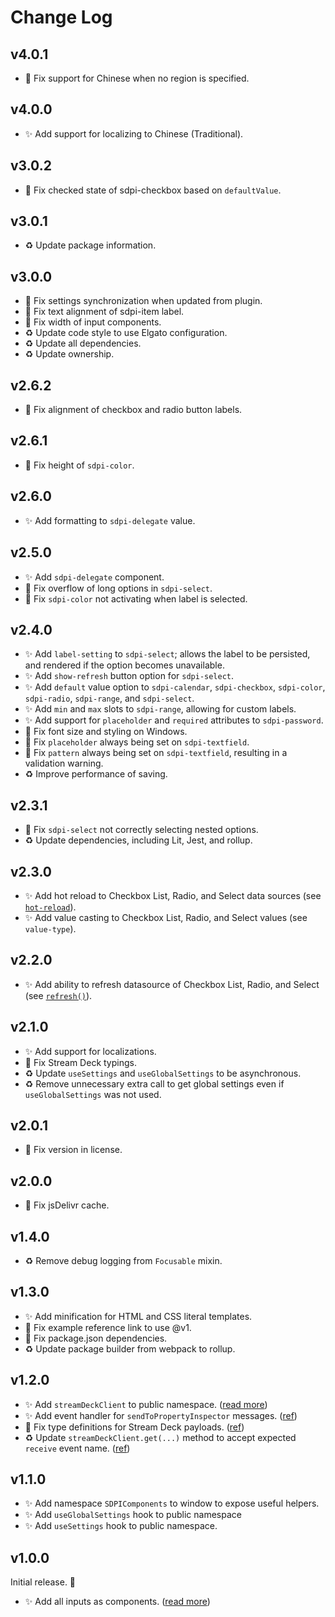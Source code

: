 <!--

## {version}

🚨 Break
✨ Add
🐞 Fix
♻️ Update

-->

# Change Log

## v4.0.1

-   🐞 Fix support for Chinese when no region is specified.

## v4.0.0

-   ✨ Add support for localizing to Chinese (Traditional).

## v3.0.2

-   🐞 Fix checked state of sdpi-checkbox based on `defaultValue`.

## v3.0.1

-   ♻️ Update package information.

## v3.0.0

-   🐞 Fix settings synchronization when updated from plugin.
-   🐞 Fix text alignment of sdpi-item label.
-   🐞 Fix width of input components.
-   ♻️ Update code style to use Elgato configuration.
-   ♻️ Update all dependencies.
-   ♻️ Update ownership.

## v2.6.2

-   🐞 Fix alignment of checkbox and radio button labels.

## v2.6.1

-   🐞 Fix height of `sdpi-color`.

## v2.6.0

-   ✨ Add formatting to `sdpi-delegate` value.

## v2.5.0

-   ✨ Add `sdpi-delegate` component.
-   🐞 Fix overflow of long options in `sdpi-select`.
-   🐞 Fix `sdpi-color` not activating when label is selected.

## v2.4.0

-   ✨ Add `label-setting` to `sdpi-select`; allows the label to be persisted, and rendered if the option becomes unavailable.
-   ✨ Add `show-refresh` button option for `sdpi-select`.
-   ✨ Add `default` value option to `sdpi-calendar`, `sdpi-checkbox`, `sdpi-color`, `sdpi-radio`, `sdpi-range`, and `sdpi-select`.
-   ✨ Add `min` and `max` slots to `sdpi-range`, allowing for custom labels.
-   ✨ Add support for `placeholder` and `required` attributes to `sdpi-password`.
-   🐞 Fix font size and styling on Windows.
-   🐞 Fix `placeholder` always being set on `sdpi-textfield`.
-   🐞 Fix `pattern` always being set on `sdpi-textfield`, resulting in a validation warning.
-   ♻️ Improve performance of saving.

## v2.3.1

-   🐞 Fix `sdpi-select` not correctly selecting nested options.
-   ♻️ Update dependencies, including Lit, Jest, and rollup.

## v2.3.0

-   ✨ Add hot reload to Checkbox List, Radio, and Select data sources (see [`hot-reload`](https://sdpi-components.dev/docs/helpers/data-source)).
-   ✨ Add value casting to Checkbox List, Radio, and Select values (see `value-type`).

## v2.2.0

-   ✨ Add ability to refresh datasource of Checkbox List, Radio, and Select (see [`refresh()`](https://sdpi-components.dev/docs/helpers/data-source)).

## v2.1.0

-   ✨ Add support for localizations.
-   🐞 Fix Stream Deck typings.
-   ♻️ Update `useSettings` and `useGlobalSettings` to be asynchronous.
-   ♻️ Remove unnecessary extra call to get global settings even if `useGlobalSettings` was not used.

## v2.0.1

-   🐞 Fix version in license.

## v2.0.0

-   🐞 Fix jsDelivr cache.

## v1.4.0

-   ♻️ Remove debug logging from `Focusable` mixin.

## v1.3.0

-   ✨ Add minification for HTML and CSS literal templates.
-   🐞 Fix example reference link to use @v1.
-   🐞 Fix package.json dependencies.
-   ♻️ Update package builder from webpack to rollup.

## v1.2.0

-   ✨ Add `streamDeckClient` to public namespace. ([read more](https://sdpi-components.dev/docs/helpers/stream-deck-client))
-   ✨ Add event handler for `sendToPropertyInspector` messages. ([ref](https://github.com/GeekyEggo/sdpi-components/blob/v1.2/src/stream-deck/stream-deck-client.ts#L17))
-   🐞 Fix type definitions for Stream Deck payloads. ([ref](https://github.com/GeekyEggo/sdpi-components/blob/v1.2/src/typings/stream-deck.d.ts))
-   ♻️ Update `streamDeckClient.get(...)` method to accept expected `receive` event name. ([ref](https://github.com/GeekyEggo/sdpi-components/blob/v1.2/src/stream-deck/stream-deck-client.ts#L114...L119))

## v1.1.0

-   ✨ Add namespace `SDPIComponents` to window to expose useful helpers.
-   ✨ Add `useGlobalSettings` hook to public namespace
-   ✨ Add `useSettings` hook to public namespace.

## v1.0.0

Initial release. 🥳

-   ✨ Add all inputs as components. ([read more](https://sdpi-components.dev/docs/components))
